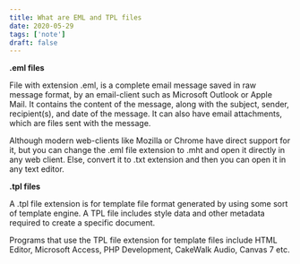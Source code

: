 ```yaml
---
title: What are EML and TPL files
date: 2020-05-29
tags: ['note']
draft: false
---
```


**.eml files** 

File with extension .eml, is a complete email message saved in raw message format, by an email-client such as Microsoft Outlook or Apple Mail. It contains the content of the message, along with the subject, sender, recipient(s), and date of the message. It can also have email attachments, which are files sent with the message.

Although modern web-clients like Mozilla or Chrome have direct support for it, but you can change the .eml file extension to .mht and open it directly in any web client. Else, convert it to .txt extension and then you can open it in any text editor.

**.tpl files** 

A .tpl file extension is for template file format generated by using some sort of template engine. A TPL file includes style data and other metadata required to create a specific document. 

Programs that use the TPL file extension for template files include HTML Editor, Microsoft Access,  PHP Development, CakeWalk Audio, Canvas 7 etc.


 